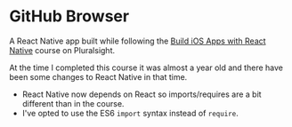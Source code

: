# GitHub Browser
A React Native app built while following the [Build iOS Apps with React Native](https://app.pluralsight.com/library/courses/build-ios-apps-react-native) course on Pluralsight.

At the time I completed this course it was almost a year old and there have been some changes to React Native in that time.

 - React Native now depends on React so imports/requires are a bit different than in the course.
 - I've opted to use the ES6 `import` syntax instead of `require`.
